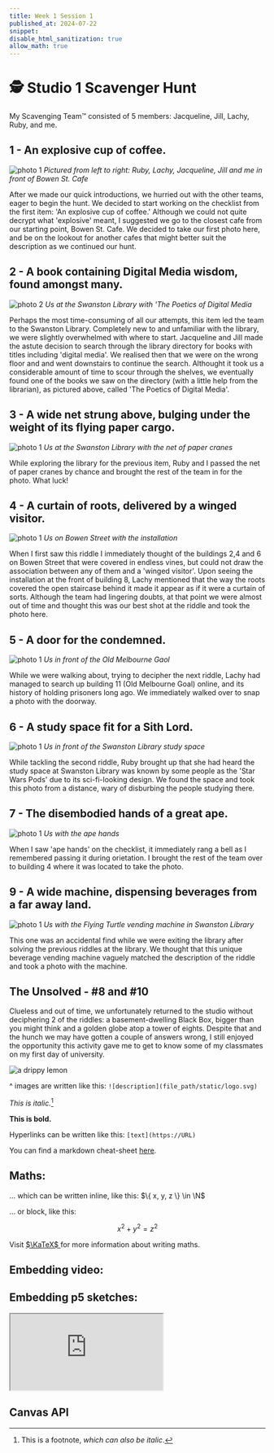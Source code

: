 ```yaml
---
title: Week 1 Session 1
published_at: 2024-07-22
snippet: 
disable_html_sanitization: true
allow_math: true
---
```


# :detective: Studio 1 Scavenger Hunt 
My Scavenging Team™️ consisted of 5 members: Jacqueline, Jill, Lachy, Ruby, and me. 

## 1 - An explosive cup of coffee.

![photo 1](photos/1.jpg)
*Pictured from left to right: Ruby, Lachy, Jacqueline, Jill and me in front of Bowen St. Cafe*

After we made our quick introductions, we hurried out with the other teams, eager to begin the hunt. We decided to start working on the checklist from the first item: 'An explosive cup of coffee.' Although we could not quite decrypt what 'explosive' meant, I suggested we go to the closest cafe from our starting point, Bowen St. Cafe. We decided to take our first photo here, and be on the lookout for another cafes that might better suit the description as we continued our hunt.

## 2 - A book containing Digital Media wisdom, found amongst many.

![photo 2](photos/2.jpg)
*Us at the Swanston Library with 'The Poetics of Digital Media*

Perhaps the most time-consuming of all our attempts, this item led the team to the Swanston Library. Completely new to and unfamiliar with the library, we were slightly overwhelmed with where to start. Jacqueline and Jill made the astute decision to search through the library directory for books with titles including 'digital media'. We realised then that we were on the wrong floor and and went downstairs to continue the search. Althought it took us a considerable amount of time to scour through the shelves, we eventually found one of the books we saw on the directory (with a little help from the librarian), as pictured above, called 'The Poetics of Digital Media'.

## 3 - A wide net strung above, bulging under the weight of its flying paper cargo.

![photo 1](photos/3.jpg)
*Us at the Swanston Library with the net of paper cranes*

While exploring the library for the previous item, Ruby and I passed the net of paper cranes by chance and brought the rest of the team in for the photo. What luck!

## 4 - A curtain of roots, delivered by a winged visitor.

![photo 1](photos/4.jpg)
*Us on Bowen Street with the installation*

When I first saw this riddle I immediately thought of the buildings 2,4 and 6 on Bowen Street that were covered in endless vines, but could not draw the association between any of them and a 'winged visitor'. Upon seeing the installation at the front of building 8, Lachy mentioned that the way the roots covered the open staircase behind it made it appear as if it were a curtain of sorts. Although the team had lingering doubts, at that point we were almost out of time and thought this was our best shot at the riddle and took the photo here.

## 5 - A door for the condemned.

![photo 1](photos/5.jpg)
*Us in front of the Old Melbourne Gaol*

While we were walking about, trying to decipher the next riddle, Lachy had managed to search up building 11 (Old Melbourne Goal) online, and its history of holding prisoners long ago. We immediately walked over to snap a photo with the doorway.

## 6 - A study space fit for a Sith Lord.

![photo 1](photos/6.jpg)
*Us in front of the Swanston Library study space*

While tackling the second riddle, Ruby brought up that she had heard the study space at Swanston Library was known by some people as the 'Star Wars Pods' due to its sci-fi-looking design. We found the space and took this photo from a distance, wary of disburbing the people studying there.


## 7 - The disembodied hands of a great ape.

![photo 1](photos/7.jpg)
*Us with the ape hands*

When I saw 'ape hands' on the checklist, it immediately rang a bell as I remembered passing it during orietation. I brought the rest of the team over to building 4 where it was located to take the photo.

## 9 - A wide machine, dispensing beverages from a far away land.

![photo 1](photos/9.jpg)
*Us with the Flying Turtle vending machine in Swanston Library*

This one was an accidental find while we were exiting the library after solving the previous riddles at the library. We thought that this unique beverage vending machine vaguely matched the description of the riddle and took a photo with the machine.


## The Unsolved - #8 and #10

Clueless and out of time, we unfortunately returned to the studio without deciphering 2 of the riddles: a basement-dwelling Black Box, bigger than you might think and a golden globe atop a tower of eights. Despite that and the hunch we may have gotten a couple of answers wrong, I still enjoyed the opportunity this activity gave me to get to know some of my classmates on my first day of university.





![a drippy lemon](logo.svg)

^ images are written like this: `![description](file_path/static/logo.svg)`

*This is italic.*[^1]

[^1]: This is a footnote, *which can also be italic*.

**This is bold.**

Hyperlinks can be written like this: `[text](https://URL)`

You can find a markdown cheat-sheet [here](https://www.markdownguide.org/cheat-sheet/).

## Maths:

... which can be written inline, like this: $\{ x, y, z \} \in \N$

... or block, like this:

$$ x^2 + y^2 = z^2 $$

Visit [ $\KaTeX$ ](https://katex.org/docs/supported#fractions-and-binomials) for more information about writing maths.

## Embedding video:



<script type="module">

    console.log (`hello world! 🚀`)

    const iframe  = document.getElementById (`coding_train_video`)
    iframe.width  = iframe.parentNode.scrollWidth
    iframe.height = iframe.width * 9 / 16

</script>

## Embedding p5 sketches:

<iframe id="falling_falling" src="https://editor.p5js.org/capogreco/full/Fkg05m7aA"></iframe>

<script type="module">

    const iframe  = document.getElementById (`falling_falling`)
    iframe.width  = iframe.parentNode.scrollWidth
    iframe.height = iframe.width * 9 / 16 + 42

</script>

## Canvas API

<canvas id="canvas_example"></canvas>

<script type="module">
    const cnv = document.getElementById (`canvas_example`)
    cnv.width = cnv.parentNode.scrollWidth
    cnv.height = cnv.width * 9 / 16

    const ctx = cnv.getContext (`2d`)
    const pos = {
        x: -100,
        y: cnv.height / 2 - 50
    }
    
    function draw_frame () {
        ctx.fillStyle = `turquoise`
        ctx.fillRect (0, 0, cnv.width, cnv.height)

        ctx.fillStyle = `hotpink`
        ctx.fillRect (pos.x, pos.y, 100, 100)

        pos.x += 2

        if (pos.x > cnv.width) {
            pos.x = -100
        }

        requestAnimationFrame (draw_frame)
    }

    draw_frame ()
</script>


